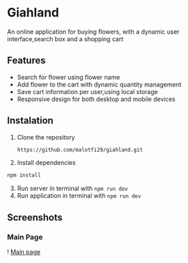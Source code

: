 # Giahland
An online application for buying flowers, with a dynamic user interface,search box and a shopping cart

## Features
- Search for flower using flower name
- Add flower to the cart with dynamic quantity management
- Save cart information per user,using local storage
- Responsive design for both desktop and mobile devices

## Instalation
1. Clone the repository
   ```bash
   https://github.com/malotfi29/giahland.git
   ```
2. Install dependencies 
```bash 
npm install
```
3. Run server in terminal with `npm run dev`
4. Run application in terminal with `npm run dev`

## Screenshots
### Main Page
! [Main page](./screenshot/Mainpage.png)
